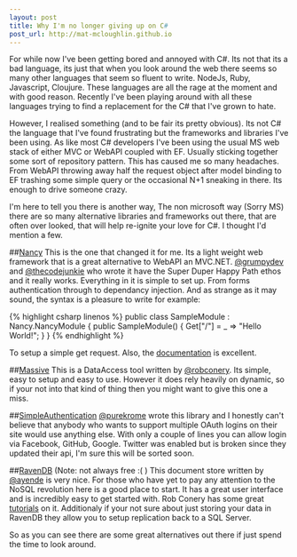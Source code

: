 ```yaml
---
layout: post
title: Why I'm no longer giving up on C#
post_url: http://mat-mcloughlin.github.io
---
```


For while now I've been getting bored and annoyed with C#. Its not that its a bad language, its just that when you look around the web there seems so many other languages that seem so fluent to write. NodeJs, Ruby, Javascript, Cloujure. These languages are all the rage at the moment and with good reason. Recently I've been playing around with all these languages trying to find a replacement for the C# that I've grown to hate.

However, I realised something (and to be fair its pretty obvious). Its not C# the language that I've found frustrating but the frameworks and libraries I've been using. As like most C# developers I've been using the usual MS web stack of either MVC or WebAPI coupled with EF. Usually sticking together some sort of repository pattern. This has caused me so many headaches. From WebAPI throwing away half the request object after model binding to EF trashing some simple query or the occasional N+1 sneaking in there. Its enough to drive someone crazy.

I'm here to tell you there is another way, The non microsoft way (Sorry MS) there are so many alternative libraries and frameworks out there, that are often over looked, that will help re-ignite your love for C#. I thought I'd mention a few.

##[Nancy](http://nancyfx.org/)
This is the one that changed it for me. Its a light weight web framework that is a great alternative to WebAPI an MVC.NET. [@grumpydev](https://twitter.com/Grumpydev) and [@thecodejunkie](https://twitter.com/TheCodeJunkie) who wrote it have the Super Duper Happy Path ethos and it really works. Everything in it is simple to set up. From forms authentication through to dependancy injection. And as strange as it may sound, the syntax is a pleasure to write for example:

{% highlight csharp linenos %}
public class SampleModule : Nancy.NancyModule
{
    public SampleModule()
    {
        Get["/"] = _ => "Hello World!";
    }
}
{% endhighlight %}

To setup a simple get request. Also, the [documentation](https://github.com/NancyFx/Nancy/wiki) is excellent.

##[Massive](https://github.com/robconery/massive)
This is a DataAccess tool written by [@robconery](https://twitter.com/robconery). Its simple, easy to setup and easy to use. However it does rely heavily on dynamic, so if your not into that kind of thing then you might want to give this one a miss.

##[SimpleAuthentication](https://github.com/SimpleAuthentication/SimpleAuthentication)
[@purekrome](https://twitter.com/purekrome) wrote this library and I honestly can't believe that anybody who wants to support multiple OAuth logins on their site would use anything else. With only a couple of lines you can allow login via Facebook, GitHub, Google. Twitter was enabled but is broken since they updated their api, I'm sure this will be sorted soon.

##[RavenDB](http://ravendb.net/) (Note: not always free :( )
This document store written by [@ayende](https://twitter.com/ayende) is very nice. For those who have yet to pay any attention to the NoSQL revolution here is a good place to start. It has a great user interface and is incredibly easy to get started with. Rob Conery has some great [tutorials](http://tekpub.com/collections/everything/products/raven) on it. Additionaly if your not sure about just storing your data in RavenDB they allow you to setup replication back to a SQL Server.

So as you can see there are some great alternatives out there if just spend the time to look around.
 
